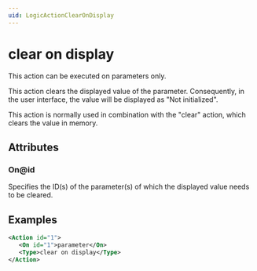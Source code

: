 ```yaml
---
uid: LogicActionClearOnDisplay
---
```


# clear on display

This action can be executed on parameters only.

This action clears the displayed value of the parameter. Consequently, in the user interface, the value will be displayed as "Not initialized".

This action is normally used in combination with the "clear" action, which clears the value in memory.

## Attributes

### On@id

Specifies the ID(s) of the parameter(s) of which the displayed value needs to be cleared.

## Examples

```xml
<Action id="1">
   <On id="1">parameter</On>
   <Type>clear on display</Type>
</Action>
```
